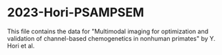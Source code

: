# 2023-Hori-PSAMPSEM

This file contains the data for "Multimodal imaging for optimization and validation of channel-based chemogenetics in nonhuman primates" by Y. Hori et al.
